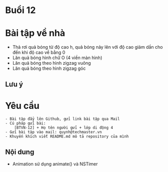 
# Buổi 12

# Bài tập về nhà
- Thả rơi quả bóng từ độ cao h, quả bóng nảy lên với độ cao giảm dần cho đến khi độ cao về bằng 0
- Lăn quả bóng hình chữ O (4 viền màn hình)
- Lăn quả bóng theo hình zigzag vuông
- Lăn quả bóng theo hình zigzag góc


## Lưu ý

# Yêu cầu
    - Bài tập đẩy lên Github, gửi link bài tập qua Mail
    - Cú pháp gửi bài:
        [BTVN-12] + Họ tên người gửi + lớp di động 4
    - Gửi bài tập vào mail: quynh@techmaster.vn
    - Khuyến khích viết README.md mô tả repository của mình

## Nội dung
- Animation sử dụng animate() và NSTimer






